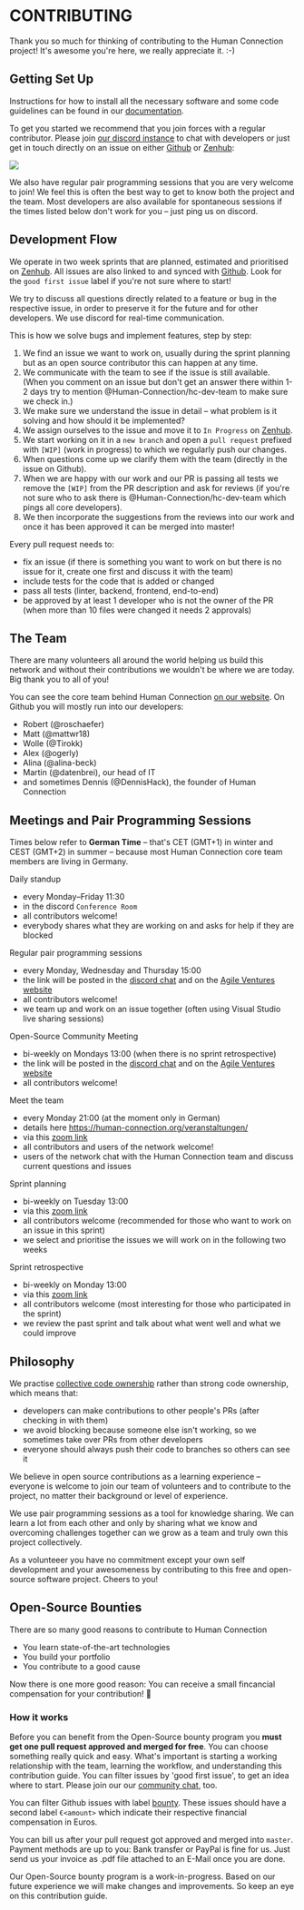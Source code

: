 # CONTRIBUTING

Thank you so much for thinking of contributing to the Human Connection project! It's awesome you're here, we really appreciate it. :-\)

## Getting Set Up

Instructions for how to install all the necessary software and some code guidelines can be found in our [documentation](https://docs.human-connection.org/human-connection/).

To get you started we recommend that you join forces with a regular contributor. Please join [our discord instance](https://human-connection.org/discord) to chat with developers or just get in touch directly on an issue on either [Github](https://github.com/Ocelot-Social-Community/Ocelot-Social/issues) or [Zenhub](https://app.zenhub.com/workspaces/ocelotsocial-5fb21ff922cb410015dd6535/board?filterLogic=any&repos=301151089):

![](https://dl.dropbox.com/s/vbmcihkduy9dhko/Screenshot%202019-01-03%2015.50.11.png?dl=0)

We also have regular pair programming sessions that you are very welcome to join! We feel this is often the best way to get to know both the project and the team. Most developers are also available for spontaneous sessions if the times listed below don't work for you – just ping us on discord.

## Development Flow

We operate in two week sprints that are planned, estimated and prioritised on [Zenhub](https://app.zenhub.com/workspaces/ocelotsocial-5fb21ff922cb410015dd6535/board?filterLogic=any&repos=301151089). All issues are also linked to and synced with [Github](https://github.com/Ocelot-Social-Community/Ocelot-Social/issues). Look for the `good first issue` label if you're not sure where to start!

We try to discuss all questions directly related to a feature or bug in the respective issue, in order to preserve it for the future and for other developers. We use discord for real-time communication.

This is how we solve bugs and implement features, step by step:
1. We find an issue we want to work on, usually during the sprint planning but as an open source contributor this can happen at any time.
2. We communicate with the team to see if the issue is still available. (When you comment on an issue but don't get an answer there within 1-2 days try to mention @Human-Connection/hc-dev-team to make sure we check in.)
3. We make sure we understand the issue in detail – what problem is it solving and how should it be implemented?
4. We assign ourselves to the issue and move it to `In Progress` on [Zenhub](https://app.zenhub.com/workspaces/human-connection-nitro-5c0154ecc699f60fc92cf11f).
5. We start working on it in a `new branch` and open a `pull request` prefixed with `[WIP]` (work in progress) to which we regularly push our changes.
6. When questions come up we clarify them with the team (directly in the issue on Github).
7. When we are happy with our work and our PR is passing all tests we remove the `[WIP]` from the PR description and ask for reviews (if you're not sure who to ask there is @Human-Connection/hc-dev-team which pings all core developers).
8. We then incorporate the suggestions from the reviews into our work and once it has been approved it can be merged into master!

Every pull request needs to:
* fix an issue (if there is something you want to work on but there is no issue for it, create one first and discuss it with the team)
* include tests for the code that is added or changed
* pass all tests (linter, backend, frontend, end-to-end)
* be approved by at least 1 developer who is not the owner of the PR (when more than 10 files were changed it needs 2 approvals)

## The Team

There are many volunteers all around the world helping us build this network and without their contributions we wouldn't be where we are today. Big thank you to all of you!

You can see the core team behind Human Connection [on our website](https://human-connection.org/en/the-team/). On Github you will mostly run into our developers:
* Robert (@roschaefer)
* Matt (@mattwr18)
* Wolle (@Tirokk)
* Alex (@ogerly)
* Alina (@alina-beck)
* Martin (@datenbrei), our head of IT
* and sometimes Dennis (@DennisHack), the founder of Human Connection

## Meetings and Pair Programming Sessions

Times below refer to **German Time** – that's CET (GMT+1) in winter and CEST (GMT+2) in summer – because most Human Connection core team members are living in Germany.

Daily standup
* every Monday–Friday 11:30
* in the discord `Conference Room`
* all contributors welcome!
* everybody shares what they are working on and asks for help if they are blocked

Regular pair programming sessions
* every Monday, Wednesday and Thursday 15:00
* the link will be posted in the [discord chat](https://discord.gg/6ub73U3) and on the [Agile Ventures website](https://www.agileventures.org/events?utf8=%E2%9C%93&project_id=220&commit=Filter+by+Project)
* all contributors welcome!
* we team up and work on an issue together (often using Visual Studio live sharing sessions)

Open-Source Community Meeting
* bi-weekly on Mondays 13:00 (when there is no sprint retrospective)
* the link will be posted in the [discord chat](https://discord.gg/6ub73U3) and on the [Agile Ventures website](https://www.agileventures.org/events?utf8=%E2%9C%93&project_id=220&commit=Filter+by+Project)
* all contributors welcome!

Meet the team
* every Monday 21:00 (at the moment only in German)
* details here https://human-connection.org/veranstaltungen/
* via this [zoom link](https://zoom.us/j/936943532)
* all contributors and users of the network welcome!
* users of the network chat with the Human Connection team and discuss current questions and issues

Sprint planning
* bi-weekly on Tuesday 13:00
* via this [zoom link](https://zoom.us/j/7743582385)
* all contributors welcome (recommended for those who want to work on an issue in this sprint)
* we select and prioritise the issues we will work on in the following two weeks

Sprint retrospective

* bi-weekly on Monday 13:00
* via this [zoom link](https://zoom.us/j/7743582385)
* all contributors welcome (most interesting for those who participated in the sprint)
* we review the past sprint and talk about what went well and what we could improve

## Philosophy

We practise [collective code ownership](http://www.extremeprogramming.org/rules/collective.html) rather than strong code ownership, which means that:

* developers can make contributions to other people's PRs (after checking in with them)
* we avoid blocking because someone else isn't working, so we sometimes take over PRs from other developers
* everyone should always push their code to branches so others can see it

We believe in open source contributions as a learning experience – everyone is welcome to join our team of volunteers and to contribute to the project, no matter their background or level of experience.

We use pair programming sessions as a tool for knowledge sharing. We can learn a lot from each other and only by sharing what we know and overcoming challenges together can we grow as a team and truly own this project collectively.

As a volunteeer you have no commitment except your own self development and your awesomeness by contributing to this free and open-source software project. Cheers to you!


## Open-Source Bounties

There are so many good reasons to contribute to Human Connection

* You learn state-of-the-art technologies
* You build your portfolio
* You contribute to a good cause

Now there is one more good reason: You can receive a small fincancial
compensation for your contribution! :tada:

### How it works

Before you can benefit from the Open-Source bounty program you **must get one
pull request approved and merged for free**. You can choose something really
quick and easy. What's important is starting a working relationship with the
team, learning the workflow, and understanding this contribution guide. You can
filter issues by 'good first issue', to get an idea where to start. Please join
our our [community chat](https://human-connection.org/discord), too.

You can filter Github issues with label [bounty](https://github.com/Ocelot-Social-Community/Ocelot-Social/issues?q=is%3Aopen+is%3Aissue+label%3Abounty). These issues should have a second label `€<amount>`
which indicate their respective financial compensation in Euros.

You can bill us after your pull request got approved and merged into `master`.
Payment methods are up to you: Bank transfer or PayPal is fine for us. Just send
us your invoice as .pdf file attached to an E-Mail once you are done.

Our Open-Source bounty program is a work-in-progress. Based on our future
experience we will make changes and improvements. So keep an eye on this
contribution guide.
